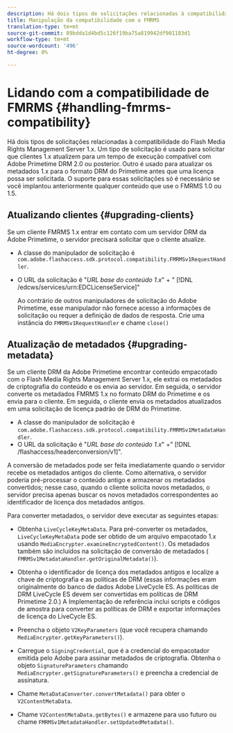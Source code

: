 ```yaml
---
description: Há dois tipos de solicitações relacionadas à compatibilidade do Flash Media Rights Management Server 1.x. Um tipo de solicitação é usado para solicitar que clientes 1.x atualizem para um tempo de execução compatível com Adobe Primetime DRM 2.0 ou posterior. Outro é usado para atualizar os metadados 1.x para o formato DRM do Primetime antes que uma licença possa ser solicitada. O suporte para essas solicitações só é necessário se você implantou anteriormente qualquer conteúdo que use o FMRMS 1.0 ou 1.5.
title: Manipulação da compatibilidade com o FMRMS
translation-type: tm+mt
source-git-commit: 89bdda1d4bd5c126f19ba75a819942df901183d1
workflow-type: tm+mt
source-wordcount: '496'
ht-degree: 0%

---
```



# Lidando com a compatibilidade de FMRMS {#handling-fmrms-compatibility}

Há dois tipos de solicitações relacionadas à compatibilidade do Flash Media Rights Management Server 1.x. Um tipo de solicitação é usado para solicitar que clientes 1.x atualizem para um tempo de execução compatível com Adobe Primetime DRM 2.0 ou posterior. Outro é usado para atualizar os metadados 1.x para o formato DRM do Primetime antes que uma licença possa ser solicitada. O suporte para essas solicitações só é necessário se você implantou anteriormente qualquer conteúdo que use o FMRMS 1.0 ou 1.5.

## Atualizando clientes {#upgrading-clients}

Se um cliente FMRMS 1.x entrar em contato com um servidor DRM da Adobe Primetime, o servidor precisará solicitar que o cliente atualize.

* A classe do manipulador de solicitação é `com.adobe.flashaccess.sdk.protocol.compatibility.FMRMSv1RequestHandler`.
* O URL da solicitação é &quot;*URL base do conteúdo 1.x*&quot; + &quot; [!DNL /edcws/services/urn:EDCLicenseService]&quot;

   Ao contrário de outros manipuladores de solicitação do Adobe Primetime, esse manipulador não fornece acesso a informações de solicitação ou requer a definição de dados de resposta. Crie uma instância do `FMRMSv1RequestHandler` e chame `close()`

## Atualização de metadados {#upgrading-metadata}

Se um cliente DRM da Adobe Primetime encontrar conteúdo empacotado com o Flash Media Rights Management Server 1.x, ele extrai os metadados de criptografia do conteúdo e os envia ao servidor. Em seguida, o servidor converte os metadados FMRMS 1.x no formato DRM do Primetime e os envia para o cliente. Em seguida, o cliente envia os metadados atualizados em uma solicitação de licença padrão de DRM do Primetime.

* A classe do manipulador de solicitação é `com.adobe.flashaccess.sdk.protocol.compatibility.FMRMSv1MetadataHandler`.
* O URL da solicitação é &quot;*URL base do conteúdo 1.x*&quot; +&quot; [!DNL /flashaccess/headerconversion/v1]&quot;.

A conversão de metadados pode ser feita imediatamente quando o servidor recebe os metadados antigos do cliente. Como alternativa, o servidor poderia pré-processar o conteúdo antigo e armazenar os metadados convertidos; nesse caso, quando o cliente solicita novos metadados, o servidor precisa apenas buscar os novos metadados correspondentes ao identificador de licença dos metadados antigos.

Para converter metadados, o servidor deve executar as seguintes etapas:

* Obtenha `LiveCycleKeyMetaData`. Para pré-converter os metadados, `LiveCycleKeyMetaData` pode ser obtido de um arquivo empacotado 1.x usando `MediaEncrypter.examineEncryptedContent()`. Os metadados também são incluídos na solicitação de conversão de metadados ( `FMRMSv1MetadataHandler.getOriginalMetadata()`).

* Obtenha o identificador de licença dos metadados antigos e localize a chave de criptografia e as políticas de DRM (essas informações eram originalmente do banco de dados Adobe LiveCycle ES. As políticas de DRM LiveCycle ES devem ser convertidas em políticas de DRM Primetime 2.0.) A Implementação de referência inclui scripts e códigos de amostra para converter as políticas de DRM e exportar informações de licença do LiveCycle ES.
* Preencha o objeto `V2KeyParameters` (que você recupera chamando `MediaEncrypter.getKeyParameters()`).

* Carregue o `SigningCredential`, que é a credencial do empacotador emitida pelo Adobe para assinar metadados de criptografia. Obtenha o objeto `SignatureParameters` chamando `MediaEncrypter.getSignatureParameters()` e preencha a credencial de assinatura.

* Chame `MetaDataConverter.convertMetadata()` para obter o `V2ContentMetaData`.

* Chame `V2ContentMetaData.getBytes()` e armazene para uso futuro ou chame `FMRMSv1MetadataHandler.setUpdatedMetadata()`.